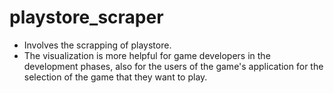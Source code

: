 # playstore_scraper
- Involves the scrapping of playstore.
- The visualization is more helpful for game developers in the development phases, also for the users of the game's application for the selection of the game that they want to play.
